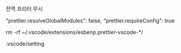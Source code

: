 
전역 프리터 무시

"prettier.resolveGlobalModules": false, "prettier.requireConfig": true

rm -rf ~/.vscode/extensions/esbenp.prettier-vscode-*/

.vscode/setting